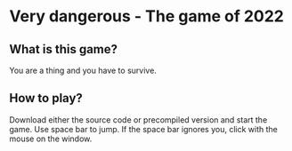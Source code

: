 Very dangerous - The game of 2022
=================================

What is this game?
------------------

You are a thing and you have to survive.

How to play?
------------

Download either the source code or precompiled version and start the game.
Use space bar to jump. If the space bar ignores you, click with the mouse on the window.
